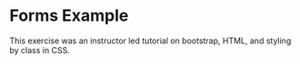 Forms Example
==================

This exercise was an instructor led tutorial on bootstrap, HTML, and styling by class in CSS.
